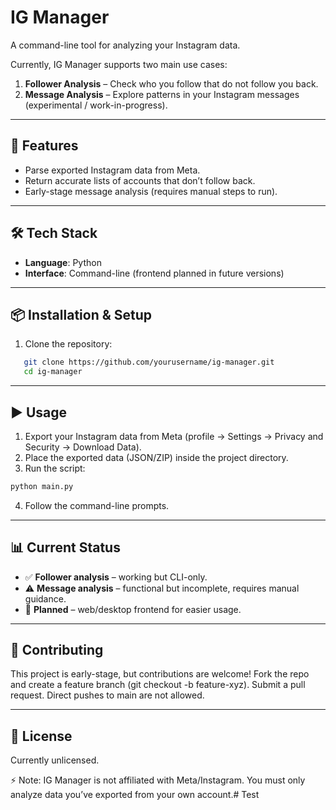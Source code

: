 # IG Manager

A command-line tool for analyzing your Instagram data.  

Currently, IG Manager supports two main use cases:

1. **Follower Analysis** – Check who you follow that do not follow you back.  
2. **Message Analysis** – Explore patterns in your Instagram messages (experimental / work-in-progress).  

---

## 🚀 Features
- Parse exported Instagram data from Meta.  
- Return accurate lists of accounts that don’t follow back.  
- Early-stage message analysis (requires manual steps to run).  

---

## 🛠️ Tech Stack
- **Language**: Python  
- **Interface**: Command-line (frontend planned in future versions)  

---

## 📦 Installation & Setup
1. Clone the repository:
```bash
   git clone https://github.com/yourusername/ig-manager.git
   cd ig-manager
```
<!-- 2. Make sure you have Python 3.8+ installed.
Install dependencies (if you have a requirements.txt):
```bash
pip install -r requirements.txt
```-->


---

## ▶️ Usage
1. Export your Instagram data from Meta (profile → Settings → Privacy and Security → Download Data).
2. Place the exported data (JSON/ZIP) inside the project directory.
3. Run the script:
```bash
python main.py
```
4. Follow the command-line prompts.

---

## 📊 Current Status
- ✅ **Follower analysis** – working but CLI-only.
- ⚠️ **Message analysis** – functional but incomplete, requires manual guidance.
- 🔮 **Planned** – web/desktop frontend for easier usage.

---

## 🤝 Contributing
This project is early-stage, but contributions are welcome!
Fork the repo and create a feature branch (git checkout -b feature-xyz).
Submit a pull request.
Direct pushes to main are not allowed.

---

## 📜 License

Currently unlicensed. 

⚡ Note: IG Manager is not affiliated with Meta/Instagram. You must only analyze data you’ve exported from your own account.# Test
